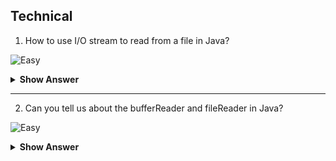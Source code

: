## Technical

1. How to use I/O stream to read from a file in Java? 

![Easy](https://github.com/revaturelabs/interviewquestions/blob/dev/InterviewSpecificQuestions/ComplexityTags/simple%20(2).svg)

<details> <summary> <b> Show Answer </b> </summary>
<blockquote>

To use I/O stream to read from a file in Java, you can follow these steps:

- Create a File object that represents the file you want to read.
- Create a FileInputStream object by passing the File object to its constructor.
- Create a BufferedInputStream object by passing the FileInputStream object to its constructor.
- Create a byte array with a suitable size to store the contents of the file.
- Use the read() method of the BufferedInputStream object to read the contents of the file into the byte array.
- Close the BufferedInputStream object and the FileInputStream object.

Here's an example code snippet that demonstrates how to read the contents of a file using I/O stream:

```Java
File file = new File("example.txt");
FileInputStream fis = new FileInputStream(file);
BufferedInputStream bis = new BufferedInputStream(fis);
byte[] buffer = new byte[1024];
int bytesRead = 0;
while ((bytesRead = bis.read(buffer)) != -1) {
    // process the contents of the buffer
}
bis.close();
fis.close();
```

</blockquote>

</details>

---

2. Can you tell us about the bufferReader and fileReader in Java? 

![Easy](https://github.com/revaturelabs/interviewquestions/blob/dev/InterviewSpecificQuestions/ComplexityTags/simple%20(2).svg)

<details> <summary> <b> Show Answer </b> </summary>
<blockquote>

In Java, BufferedReader and FileReader are commonly used for reading files. FileReader is used to read character files, while BufferedReader is used to read larger files more efficiently by buffering the input.

*FileReader*: This class reads a file one character at a time. It is a subclass of InputStreamReader, which reads bytes and converts them into characters using a specified character encoding. FileReader is easy to use, but it is not very efficient when reading large files.

*BufferedReader*: This class reads a file line by line, using a buffer to improve performance. It reads a chunk of characters from the file into a buffer and then returns one line at a time. BufferedReader is more efficient than FileReader for reading large files.

</blockquote>

</details>

